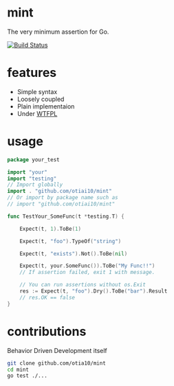 # mint

The very minimum assertion for Go.

[![Build Status](https://travis-ci.org/otiai10/mint.svg?branch=master)](https://travis-ci.org/otiai10/mint)

# features

- Simple syntax
- Loosely coupled
- Plain implementaion
- Under [WTFPL](http://en.wikipedia.org/wiki/WTFPL)

# usage
```go
package your_test

import "your"
import "testing"
// Import globally
import . "github.com/otiai10/mint"
// Or import by package name such as
// import "github.com/otiai10/mint"

func TestYour_SomeFunc(t *testing.T) {

    Expect(t, 1).ToBe(1)

    Expect(t, "foo").TypeOf("string")

    Expect(t, "exists").Not().ToBe(nil)

    Expect(t, your.SomeFunc()).ToBe("My Func!!")
    // If assertion failed, exit 1 with message.

    // You can run assertions without os.Exit
    res := Expect(t, "foo").Dry().ToBe("bar").Result
    // res.OK == false
}
```

# contributions
Behavior Driven Development itself
```sh
git clone github.com/otia10/mint
cd mint
go test ./...
```

